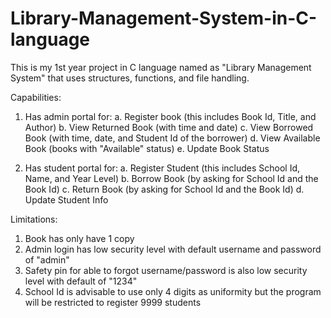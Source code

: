 # Library-Management-System-in-C-language
This is my 1st year project in C language named as "Library Management System" that uses structures, functions, and file handling.

Capabilities:
1. Has admin portal for:
  a. Register book (this includes Book Id, Title, and Author)
  b. View Returned Book (with time and date)
  c. View Borrowed Book (with time, date, and Student Id of the borrower)
  d. View Available Book (books with "Available" status)
  e. Update Book Status
  
2. Has student portal for:
  a. Register Student (this includes School Id, Name, and Year Level)
  b. Borrow Book (by asking for School Id and the Book Id)
  c. Return Book (by asking for School Id and the Book Id)
  d. Update Student Info
  
Limitations:
1. Book has only have 1 copy
2. Admin login has low security level with default username and password of "admin"
3. Safety pin for able to forgot username/password is also low security level with default of "1234"
4. School Id is advisable to use only 4 digits as uniformity but the program will be restricted to register 9999 students
